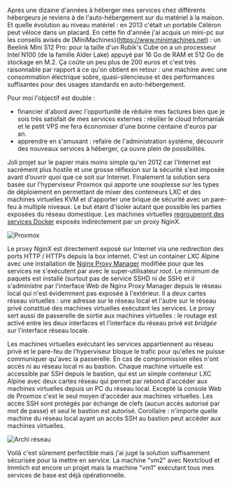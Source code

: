 <!-- title: Retour en auto-hébergement -->
<!-- category: Hébergement -->

Après une dizaine d'années à héberger mes services chez différents hébergeurs je reviens à de l'auto-hébergement sur du matériel à la maison. Et quelle évolution au niveau matériel : en 2013 c'était un portable Céléron peut véloce dans un placard. En cette fin d'année j'ai acquis un mini-pc sur les conseils avisés de [MiniMachines)(https://www.minimachines.net) : un Beelink Mini S12 Pro: pour la taille d'un Rubik's Cube on a un processeur Intel N100 (de la famille Alder Lake) appuyé par 16 Go de RAM et 512 Go de stockage en M.2. Ça coûte un peu plus de 200 euros et c'est très raisonnable par rapport à ce qu'on obtient en retour : une machine avec une consommation électrique sobre, quasi-silencieuse et des performances suffisantes pour des usages standards en auto-hébergement.

Pour moi l'objectif est double : 
- financier d'abord avec l'opportunité de réduire mes factures bien que je sois très satisfait de mes services externes : résilier le cloud Infomaniak et le petit VPS me fera économiser d'une bonne centaine d'euros par an.
- apprendre en s'amusant : refaire de l'administration système, découvrir des nouveaux services à héberger, ça ouvre plein de possibilités. 

Joli projet sur le papier mais moins simple qu'en 2012 car l'Internet est sacrément plus hostile et une grosse réflexion sur la sécurité s'est imposée avant d’ouvrir quoi que ce soit sur Internet. Finalement la solution sera basée sur l'hyperviseur Proxmox qui apporte une souplesse sur les types de déploiement en permettant de mixer des conteneurs LXC et des machines virtuelles KVM et d'apporter une brique de sécurité avec un pare-feu à multiple niveaux. Le but étant d'isoler autant que possible les parties exposées du réseau domestique. Les machines virtuelles [regrouperont des services Docker](https://github.com/kianby/selfhosting/tree/config-vm1) exposés indirectement par un proxy NginX.

![Proxmox](/images/2024/proxmox.svg)

Le proxy NginX est directement exposé sur Internet via une redirection des ports HTTP / HTTPs depuis la box internet. C'est un container LXC Alpine avec une installation de [Nginx Proxy Manager](https://nginxproxymanager.com/) modifiée pour que les services ne s'exécutent par avec le super-utilisateur *root*. Le minimum de paquets est installé (surtout pas de service SSHD ni de SSH) et il s'administre par l'interface Web de Nginx Proxy Manager depuis le réseau local qui n'est évidemment pas exposée à l'extérieur. Il a deux cartes réseau virtuelles : une adresse sur le réseau local et l'autre sur le réseau privé constitué des machines virtuelles exécutant les services. Le proxy sert aussi de passerelle de sortie aux machines virtuelles : le routage est activé entre les deux interfaces et l'interface du réseau privé est *bridgée* sur l'interface réseau locale.

Les machines virtuelles exécutant les services appartiennent au réseau privé et le pare-feu de l'hyperviseur bloque le trafic pour qu'elles ne puisse communiquer qu'avec la passerelle. En cas de compromission elles n'ont accès ni au réseau local ni au bastion. Chaque machine virtuelle est accessible par SSH depuis le bastion, qui est un simple conteneur LXC Alpine avec deux cartes réseau qui permet par rebond d'accéder aux machines virtuelles depuis un PC du réseau local. Excepté la console Web de Proxmox c'est le seul moyen d'accéder aux machines virtuelles. Les accès SSH sont protégés par échange de clefs (aucun accès autorisé par mot de passe) et seul le bastion est autorisé. Corollaire : n'importe quelle machine du réseau local ayant un accès SSH au bastion peut accéder aux machines virtuelles.

![Archi réseau](/images/2024/archi-lan.svg)

Voilà c'est sûrement perfectible mais j'ai jugé la solution suffisamment sécurisée pour la mettre en service. La machine "vm2" avec Nextcloud et Immlich est encore un projet mais la machine "vm1" exécutant tous mes services de base est déjà opérationnelle.


